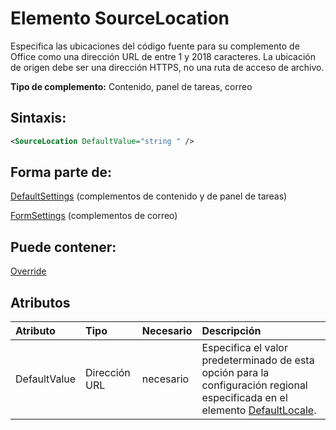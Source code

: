 
# Elemento SourceLocation
Especifica las ubicaciones del código fuente para su complemento de Office como una dirección URL de entre 1 y 2018 caracteres. La ubicación de origen debe ser una dirección HTTPS, no una ruta de acceso de archivo.

 **Tipo de complemento:** Contenido, panel de tareas, correo


## Sintaxis:


```XML
<SourceLocation DefaultValue="string " />
```


## Forma parte de:

[DefaultSettings](../../reference/manifest/defaultsettings.md) (complementos de contenido y de panel de tareas)

[FormSettings](../../reference/manifest/formsettings.md) (complementos de correo)


## Puede contener:

[Override](../../reference/manifest/override.md)


## Atributos



|**Atributo**|**Tipo**|**Necesario**|**Descripción**|
|:-----|:-----|:-----|:-----|
|DefaultValue|Dirección URL|necesario|Especifica el valor predeterminado de esta opción para la configuración regional especificada en el elemento [DefaultLocale](../../reference/manifest/defaultlocale.md).|
